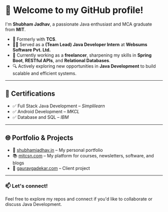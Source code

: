 # 👋 Welcome to my GitHub profile!

I'm **Shubham Jadhav**, a passionate Java enthusiast and MCA graduate from **MIT**.   

- 💼 Formerly with **TCS**.
- 👨‍💻 Served as a **(Team Lead) Java Developer Intern** at **Websums Software Pvt. Ltd.**
- 🚀 Currently working as a **freelancer**, sharpening my skills in **Spring Boot**, **RESTful APIs**, and **Relational Databases**.
- 🔍 Actively exploring new opportunities in **Java Development** to build scalable and efficient systems.

---

## 📜 Certifications

- ✅ Full Stack Java Development – *Simplilearn*  
- ✅ Android Development – *MKCL*  
- ✅ Database and SQL – *IBM*

---

## 🌐 Portfolio & Projects

- 🔗 [shubhamjadhav.in](https://shubhamjadhav.in) – My personal portfolio  
- 📚 [mitcsn.com](https://mitcsn.com) – My platform for courses, newsletters, software, and blogs  
- 💼 [gauravgadekar.com](https://gauravgadekar.com) – Client project

---

### 📫 Let's connect!
Feel free to explore my repos and connect if you'd like to collaborate or discuss Java Development.
